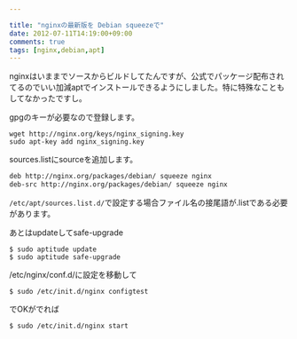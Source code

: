 ```yaml
---

title: "nginxの最新版を Debian squeezeで"
date: 2012-07-11T14:19:00+09:00
comments: true
tags: [nginx,debian,apt]
---
```

nginxはいままでソースからビルドしてたんですが、公式でパッケージ配布されてるのでいい加減aptでインストールできるようにしました。特に特殊なこともしてなかったですし。


gpgのキーが必要なので登録します。


```
wget http://nginx.org/keys/nginx_signing.key
sudo apt-key add nginx_signing.key
```

sources.listにsourceを追加します。

``` bash /etc/apt/sources.list.d/nginx.list
deb http://nginx.org/packages/debian/ squeeze nginx
deb-src http://nginx.org/packages/debian/ squeeze nginx
```

`/etc/apt/sources.list.d/`で設定する場合ファイル名の接尾語が.listである必要があります。


あとはupdateしてsafe-upgrade
```
$ sudo aptitude update
$ sudo aptitude safe-upgrade
```

/etc/nginx/conf.d/に設定を移動して

```
$ sudo /etc/init.d/nginx configtest
```

でOKがでれば

```
$ sudo /etc/init.d/nginx start
```

